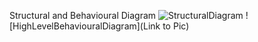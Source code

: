 
Structural and Behavioural Diagram ![StructuralDiagram](https://github.com/stepin104890/Advanced_SDLC_B1/blob/main/Design/Structural%20Diagram.jpg) ![HighLevelBehaviouralDiagram](Link to Pic)
